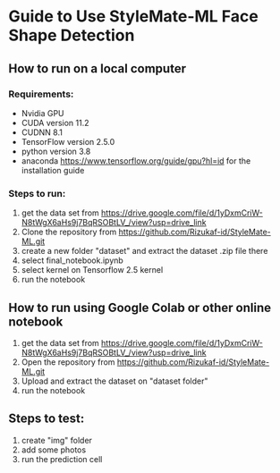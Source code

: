 # Guide to Use StyleMate-ML Face Shape Detection
## How to run on a local computer
### Requirements:
- Nvidia GPU
- CUDA version 11.2
- CUDNN 8.1
- TensorFlow version 2.5.0
- python version 3.8
- anaconda
  https://www.tensorflow.org/guide/gpu?hl=id for the installation guide
### Steps to run:
1. get the data set from https://drive.google.com/file/d/1yDxmCriW-N8tWgX6aHs9j7BqRSOBtLV_/view?usp=drive_link
2. Clone the repository from https://github.com/Rizukaf-id/StyleMate-ML.git
3. create a new folder "dataset" and extract the dataset .zip file there
4. select final_notebook.ipynb
5. select kernel on Tensorflow 2.5 kernel
6. run the notebook

## How to run using Google Colab or other online notebook
1. get the data set from https://drive.google.com/file/d/1yDxmCriW-N8tWgX6aHs9j7BqRSOBtLV_/view?usp=drive_link
2. Open the repository from https://github.com/Rizukaf-id/StyleMate-ML.git
3. Upload and extract the dataset on "dataset folder"
4. run the notebook

## Steps to test:
1. create "img" folder
2. add some photos
3. run the prediction cell
